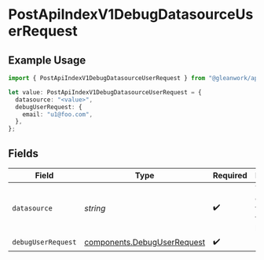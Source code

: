 # PostApiIndexV1DebugDatasourceUserRequest

## Example Usage

```typescript
import { PostApiIndexV1DebugDatasourceUserRequest } from "@gleanwork/api-client/models/operations";

let value: PostApiIndexV1DebugDatasourceUserRequest = {
  datasource: "<value>",
  debugUserRequest: {
    email: "u1@foo.com",
  },
};
```

## Fields

| Field                                                                      | Type                                                                       | Required                                                                   | Description                                                                |
| -------------------------------------------------------------------------- | -------------------------------------------------------------------------- | -------------------------------------------------------------------------- | -------------------------------------------------------------------------- |
| `datasource`                                                               | *string*                                                                   | :heavy_check_mark:                                                         | The datasource to which the user belongs                                   |
| `debugUserRequest`                                                         | [components.DebugUserRequest](../../models/components/debuguserrequest.md) | :heavy_check_mark:                                                         | N/A                                                                        |